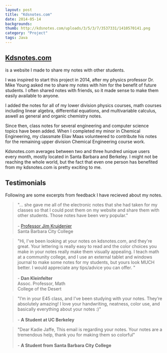 ```yaml
---
layout: post
title: "Kdsnotes.com"
date: 2014-05-14
backgrounds:
thumb: http://kdsnotes.com/uploads/3/5/3/7/3537331/1410570141.png
category: "Project"
tags: Java 
---
```


## [Kdsnotes.com](http://kdsnotes.com) 
is a website I made to share my notes with other students. 

I was inspired to start this project in 2014, after my physics professor Dr. Mike Young asked me to share my notes with him for the benefit of future students. I often shared notes with friends, so it made sense to make them easily available to anyone.

I added the notes for all of my lower division physics courses, math courses including linear algebra, differential equations, and multivariable calculus, aswell as general and organic chemistry notes. 

Since then, class notes for several engineering and computer science topics have been added. When I completed my minor in Chemical Engineering, my classmate Eliav Maas volunteered to contribute his notes for the remaining upper division Chemical Engineering course work. 

Kdsnotes.com averages between two and three hundred unique users every month, mostly located in Santa Barbara and Berkeley. I might not be reaching the whole world, but the fact that even one person has benefited from my kdsnotes.com is pretty exciting to me. 

## Testimonials 

Following are some excerpts from feedback I have recieved about my notes. 

> "... she gave me all of the electronic notes that she had taken 
	for my classes so that I could post them on my website 
	and share them with other students. Those notes have been very popular."
	<br><br> - [Professor Jim Kruidenier](http://instructors.sbcc.edu/kruidenier/)
	<br>Santa Barbara City College

> "Hi, I've been looking at your notes on kdsnotes.com, and they're great. Your lettering is really easy to read and the color choices you make in your notes really make them visually appealing. I teach math at a community college, and I use an external tablet and windows journal to make some notes for my students, but yours look MUCH better. I would appreciate any tips/advice you can offer. "
	<br><br> - **Dan Kleinfelter** <br>
	Assoc. Professor, Math
	<br>College of the Desert

> "I’m in your E45 class, and I’ve been studying with your notes. They’re absolutely amazing! I love your handwriting, neatness, color use, and basically everything about your notes :)"
	<br><br> - **A Student at UC Berkeley**


> "Dear Kadie Jaffe,
This email is regarding your notes.  Your notes are a tremendous help, thank you for making them so colorful"
	<br><br> - **A Student from Santa Barbara City College**
